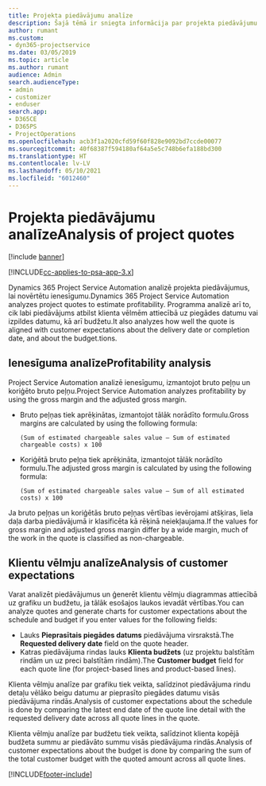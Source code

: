 ```yaml
---
title: Projekta piedāvājumu analīze
description: Šajā tēmā ir sniegta informācija par projekta piedāvājumu analīzi.
author: rumant
ms.custom:
- dyn365-projectservice
ms.date: 03/05/2019
ms.topic: article
ms.author: rumant
audience: Admin
search.audienceType:
- admin
- customizer
- enduser
search.app:
- D365CE
- D365PS
- ProjectOperations
ms.openlocfilehash: acb3f1a2020cfd59f60f828e9092bd7ccde00077
ms.sourcegitcommit: 40f68387f594180af64a5e5c748b6efa188bd300
ms.translationtype: HT
ms.contentlocale: lv-LV
ms.lasthandoff: 05/10/2021
ms.locfileid: "6012460"
---
```

# <a name="analysis-of-project-quotes"></a><span data-ttu-id="7e1aa-103">Projekta piedāvājumu analīze</span><span class="sxs-lookup"><span data-stu-id="7e1aa-103">Analysis of project quotes</span></span>

[!include [banner](../includes/psa-now-project-operations.md)]

[!INCLUDE[cc-applies-to-psa-app-3.x](../includes/cc-applies-to-psa-app-3x.md)]

<span data-ttu-id="7e1aa-104">Dynamics 365 Project Service Automation analizē projekta piedāvājumus, lai novērtētu ienesīgumu.</span><span class="sxs-lookup"><span data-stu-id="7e1aa-104">Dynamics 365 Project Service Automation analyzes project quotes to estimate profitability.</span></span> <span data-ttu-id="7e1aa-105">Programma analizē arī to, cik labi piedāvājums atbilst klienta vēlmēm attiecībā uz piegādes datumu vai izpildes datumu, kā arī budžetu.</span><span class="sxs-lookup"><span data-stu-id="7e1aa-105">It also analyzes how well the quote is aligned with customer expectations about the delivery date or completion date, and about the budget.tions.</span></span>

## <a name="profitability-analysis"></a><span data-ttu-id="7e1aa-106">Ienesīguma analīze</span><span class="sxs-lookup"><span data-stu-id="7e1aa-106">Profitability analysis</span></span>

<span data-ttu-id="7e1aa-107">Project Service Automation analizē ienesīgumu, izmantojot bruto peļņu un koriģēto bruto peļņu.</span><span class="sxs-lookup"><span data-stu-id="7e1aa-107">Project Service Automation analyzes profitability by using the gross margin and the adjusted gross margin.</span></span>

- <span data-ttu-id="7e1aa-108">Bruto peļņas tiek aprēķinātas, izmantojot tālāk norādīto formulu.</span><span class="sxs-lookup"><span data-stu-id="7e1aa-108">Gross margins are calculated by using the following formula:</span></span>

  `
    (Sum of estimated chargeable sales value – Sum of estimated chargeable costs) x 100
  `
- <span data-ttu-id="7e1aa-109">Koriģētā bruto peļņa tiek aprēķināta, izmantojot tālāk norādīto formulu.</span><span class="sxs-lookup"><span data-stu-id="7e1aa-109">The adjusted gross margin is calculated by using the following formula:</span></span>

  `
    (Sum of estimated chargeable sales value – Sum of all estimated costs) x 100
  `

<span data-ttu-id="7e1aa-110">Ja bruto peļņas un koriģētās bruto peļņas vērtības ievērojami atšķiras, liela daļa darba piedāvājumā ir klasificēta kā rēķinā neiekļaujama.</span><span class="sxs-lookup"><span data-stu-id="7e1aa-110">If the values for gross margin and adjusted gross margin differ by a wide margin, much of the work in the quote is classified as non-chargeable.</span></span>

## <a name="analysis-of-customer-expectations"></a><span data-ttu-id="7e1aa-111">Klientu vēlmju analīze</span><span class="sxs-lookup"><span data-stu-id="7e1aa-111">Analysis of customer expectations</span></span>

<span data-ttu-id="7e1aa-112">Varat analizēt piedāvājumus un ģenerēt klientu vēlmju diagrammas attiecībā uz grafiku un budžetu, ja tālāk esošajos laukos ievadāt vērtības.</span><span class="sxs-lookup"><span data-stu-id="7e1aa-112">You can analyze quotes and generate charts for customer expectations about the schedule and budget if you enter values for the following fields:</span></span>

- <span data-ttu-id="7e1aa-113">Lauks **Pieprasītais piegādes datums** piedāvājuma virsrakstā.</span><span class="sxs-lookup"><span data-stu-id="7e1aa-113">The **Requested delivery date** field on the quote header.</span></span>
- <span data-ttu-id="7e1aa-114">Katras piedāvājuma rindas lauks **Klienta budžets** (uz projektu balstītām rindām un uz preci balstītām rindām).</span><span class="sxs-lookup"><span data-stu-id="7e1aa-114">The **Customer budget** field for each quote line (for project-based lines and product-based lines).</span></span>

<span data-ttu-id="7e1aa-115">Klienta vēlmju analīze par grafiku tiek veikta, salīdzinot piedāvājuma rindu detaļu vēlāko beigu datumu ar pieprasīto piegādes datumu visās piedāvājuma rindās.</span><span class="sxs-lookup"><span data-stu-id="7e1aa-115">Analysis of customer expectations about the schedule is done by comparing the latest end date of the quote line detail with the requested delivery date across all quote lines in the quote.</span></span>

<span data-ttu-id="7e1aa-116">Klienta vēlmju analīze par budžetu tiek veikta, salīdzinot klienta kopējā budžeta summu ar piedāvāto summu visās piedāvājuma rindās.</span><span class="sxs-lookup"><span data-stu-id="7e1aa-116">Analysis of customer expectations about the budget is done by comparing the sum of the total customer budget with the quoted amount across all quote lines.</span></span>


[!INCLUDE[footer-include](../includes/footer-banner.md)]